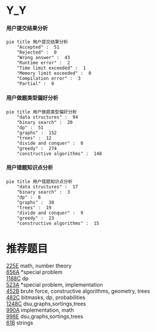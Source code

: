 # Y_Y

<!-- tabs:start -->



#### **用户提交结果分析**

```mermaid
pie title 用户提交结果分析
    "Accepted" :  51
    "Rejected" :  0
    "Wrong answer" :  43
    "Runtime error" :  2
    "Time limit exceeded" :  1
    "Memory limit exceeded" :  0
    "Compilation error" :  3
    "Partial" :  0
```

#### **用户做题类型偏好分析**

```mermaid
pie title 用户做题类型偏好分析
    "data structures" :  94
    "binary search" :  20
    "dp" :  51
    "graphs" :  152
    "trees" :  12
    "divide and conquer" :  0
    "greedy" :  274
    "constructive algorithms" :  148
```
#### **用户错题知识点分析**

```mermaid
pie title 用户错题知识点分析
    "data structures" :  17
    "binary search" :  3
    "dp" :  6
    "graphs" :  30
    "trees" :  19
    "divide and conquer" :  9
    "greedy" :  23
    "constructive algorithms" :  15
```



<!-- tabs:end -->
# 推荐题目
[225E](https://codeforces.com/contest/225/problem/E)		math,
                        number theory		  
[656A](https://codeforces.com/contest/656/problem/A)		*special problem		  
[1188C](https://codeforces.com/contest/1188/problem/C)		dp		  
[523A](https://codeforces.com/contest/523/problem/A)		*special problem,
                        implementation		  
[452B](https://codeforces.com/contest/452/problem/B)		brute force,
                        constructive algorithms,
                        geometry,
                        trees		  
[482C](https://codeforces.com/contest/482/problem/C)		bitmasks,
                        dp,
                        probabilities		  
[1248C](https://codeforces.com/contest/1248/problem/C)		dsu,graphs,sortings,trees		  
[990A](https://codeforces.com/contest/990/problem/A)		implementation,
                        math		  
[998E](https://codeforces.com/contest/998/problem/E)		dsu,graphs,sortings,trees		  
[61B](https://codeforces.com/contest/61/problem/B)		strings		  
